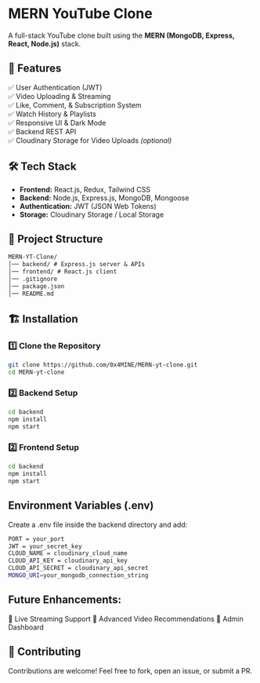 # MERN YouTube Clone

A full-stack YouTube clone built using the **MERN (MongoDB, Express, React, Node.js)** stack.

## 🚀 Features

✅ User Authentication (JWT)  
✅ Video Uploading & Streaming  
✅ Like, Comment, & Subscription System  
✅ Watch History & Playlists  
✅ Responsive UI & Dark Mode  
✅ Backend REST API  
✅ Cloudinary Storage for Video Uploads *(optional)*  

## 🛠️ Tech Stack

- **Frontend:** React.js, Redux, Tailwind CSS  
- **Backend:** Node.js, Express.js, MongoDB, Mongoose  
- **Authentication:** JWT (JSON Web Tokens)  
- **Storage:** Cloudinary Storage / Local Storage  

## 📂 Project Structure
```md
MERN-YT-Clone/
│── backend/ # Express.js server & APIs
│── frontend/ # React.js client
│── .gitignore
│── package.json
│── README.md
```
## 🏗️ Installation

### **1️⃣ Clone the Repository**
```sh
git clone https://github.com/0x4MINE/MERN-yt-clone.git
cd MERN-yt-clone
```

### **2️⃣ Backend Setup**
```sh
cd backend
npm install
npm start
```

### **2️⃣ Frontend Setup**
```sh
cd backend
npm install
npm start
```

## Environment Variables (.env)
Create a .env file inside the backend directory and add:
```sh
PORT = your_port
JWT = your_secret_key
CLOUD_NAME = cloudinary_cloud_name
CLOUD_API_KEY = cloudinary_api_key
CLOUD_API_SECRET = cloudinary_api_secret
MONGO_URI=your_mongodb_connection_string
```

## Future Enhancements:
🔹 Live Streaming Support
🔹 Advanced Video Recommendations
🔹 Admin Dashboard

## 🙌 Contributing
Contributions are welcome! Feel free to fork, open an issue, or submit a PR.
